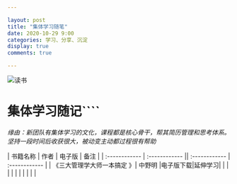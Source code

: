 ```yaml
---

layout: post
title: "集体学习随笔"
date: 2020-10-29 9:00
categories: 学习、分享、沉淀
display: true
comments: true

---
```



![读书](https://upload-images.jianshu.io/upload_images/1894884-a7edefd94b551434.jpg?imageMogr2/auto-orient/strip|imageView2/2/w/758/format/webp "读书")
# 集体学习随记````
*缘由：新团队有集体学习的文化，课程都是核心骨干，帮其简历管理和思考体系。坚持一段时间后收获很大，被动变主动都过程很有帮助*

|  书籍名称 | 作者  | 电子版 | 备注 |
| :------------ | :------------ || :------------ | :------------ |
|  《三大管理学大师一本搞定 》|   中野明 |电子版下载|延伸学习|
|   |   |   |   |
|   |   |   |   |

